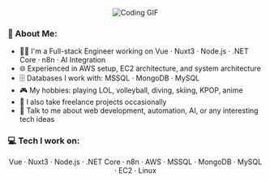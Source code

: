 <p align="center">
  <img src="https://temp-picture.s3.ap-northeast-1.amazonaws.com/tenor.gif" alt="Coding GIF"/>
</p>

### 🎐 About Me:
- 👨‍💻 I'm a Full-stack Engineer working on Vue · Nuxt3 · Node.js · .NET Core · n8n · AI Integration  
- 🌐 Experienced in AWS setup, EC2 architecture, and system architecture  
- 🗄️ Databases I work with: MSSQL · MongoDB · MySQL  
- 🎮 My hobbies: playing LOL, volleyball, diving, skiing, KPOP, anime  
- 💼 I also take freelance projects occasionally  
- 💭 Talk to me about web development, automation, AI, or any interesting tech ideas  

### 💻 Tech I work on:
<p align="center">
Vue · Nuxt3 · Node.js · .NET Core · n8n · AWS · MSSQL · MongoDB · MySQL · EC2 · Linux
</p>
